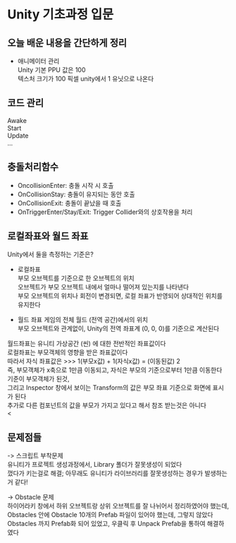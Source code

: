 # Unity 기초과정 입문

## 오늘 배운 내용을 간단하게 정리
- 애니메이터 관리  
Unity 기본 PPU 값은 100  
텍스처 크기가 100 픽셀 unity에서 1 유닛으로 나온다  


## 코드 관리  
Awake  
Start  
Update  
...

## 충돌처리함수
- OncollisionEnter: 충돌 시작 시 호출
- OnCollisionStay: 충돌이 유지되는 동안 호출
- OnCollisionExit: 충돌이 끝났을 때 호출
- OnTriggerEnter/Stay/Exit: Trigger Collider와의 상호작용을 처리

## 로컬좌표와 월드 좌표  
Unity에서 둘을 측정하는 기준은?  
- 로컬좌표  
부모 오브젝트를 기준으로 한 오브젝트의 위치  
오브젝트가 부모 오브젝트 내에서 얼마나 떨어져 있는지를 나타낸다  
부모 오브젝트의 위치나 회전이 변경되면, 로컬 좌표가 반영되어 상대적인 위치를 유지한다    

- 월드 좌표
게임의 전체 월드 (전역 공간)에서의 위치  
부모 오브젝트와 관계없이, Unity의 전역 좌표계 (0, 0, 0)를 기준으로 계산된다  

월드좌표는 유니티 가상공간 (씬) 에 대한 전반적인 좌표값이다  
로컬좌표는 부모객체의 영향을 받은 좌표값이다  
따라서 자식 좌표값은 >>> 1(부모x값) + 1(자식x값) = (이동된값) 2  
즉, 부모객체가 x축으로 1만큼 이동되고, 자식은 부모의 기준으로부터 1만큼 이동한다  
기준이 부모객체가 된것,  
그리고 Inspector 창에서 보이는 Transform의 값은 부모 좌표 기준으로 화면에 표시가 된다  
추가로 다른 컴포넌트의 값을 부모가 가지고 있다고 해서 참조 받는것은 아니다  
< 


## 문제점들  
->  스크립트 부착문제  
유니티가 프로젝트 생성과정에서, Library 폴더가 잘못생성이 되었다  
껐다가 키는걸로 해결; 아무래도 유니티가 라이브러리를 잘못생성하는 경우가 발생하는거 같다!  

-> Obstacle 문제  
하이어라키 창에서 하위 오브젝트랑 상위 오브젝트를 잘 나뉘어서 정리하였어야 했는데,  
Obstacles 안에 Obstacle 10개의 Prefab 파일이 있어야 했는데, 그렇지 않았다  
Obstacles 까지 Prefab화 되어 있었고, 우클릭 후 Unpack Prefab을 통하여 해결하였다  
